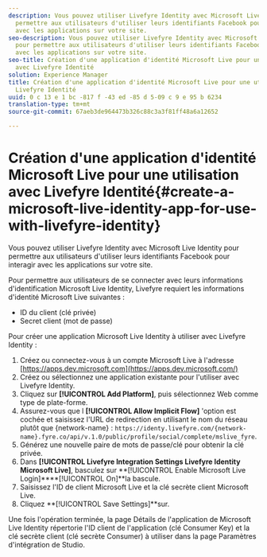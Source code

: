 ```yaml
---
description: Vous pouvez utiliser Livefyre Identity avec Microsoft Live Identity pour
  permettre aux utilisateurs d'utiliser leurs identifiants Facebook pour interagir
  avec les applications sur votre site.
seo-description: Vous pouvez utiliser Livefyre Identity avec Microsoft Live Identity
  pour permettre aux utilisateurs d'utiliser leurs identifiants Facebook pour interagir
  avec les applications sur votre site.
seo-title: Création d'une application d'identité Microsoft Live pour une utilisation
  avec Livefyre Identité
solution: Experience Manager
title: Création d'une application d'identité Microsoft Live pour une utilisation avec
  Livefyre Identité
uuid: 0 c 13 e 1 bc -817 f -43 ed -85 d 5-09 c 9 e 95 b 6234
translation-type: tm+mt
source-git-commit: 67aeb3de964473b326c88c3a3f81ff48a6a12652

---
```



# Création d'une application d'identité Microsoft Live pour une utilisation avec Livefyre Identité{#create-a-microsoft-live-identity-app-for-use-with-livefyre-identity}

Vous pouvez utiliser Livefyre Identity avec Microsoft Live Identity pour permettre aux utilisateurs d'utiliser leurs identifiants Facebook pour interagir avec les applications sur votre site.

Pour permettre aux utilisateurs de se connecter avec leurs informations d'identification Microsoft Live Identity, Livefyre requiert les informations d'identité Microsoft Live suivantes :

* ID du client (clé privée)
* Secret client (mot de passe)

Pour créer une application Microsoft Live Identity à utiliser avec Livefyre Identity :

1. Créez ou connectez-vous à un compte Microsoft Live à l'adresse [https://apps.dev.microsoft.com](https://apps.dev.microsoft.com/)
1. Créez ou sélectionnez une application existante pour l'utiliser avec Livefyre Identity.
1. Cliquez sur **[!UICONTROL Add Platform]**, puis sélectionnez Web comme type de plate-forme.
1. Assurez-vous que l **[!UICONTROL Allow Implicit Flow]** 'option est cochée et saisissez l'URL de redirection en utilisant le nom du réseau plutôt que {network-name} : `https://identy.livefyre.com/{network-name}.fyre.co/api/v.1.0/public/profile/social/complete/mslive_fyre`.
1. Générez une nouvelle paire de mots de passe/clé pour obtenir la clé privée.
1. Dans **[!UICONTROL Livefyre Integration Settings Livefyre Identity Microsoft Live]**, basculez sur **[!UICONTROL Enable Microsoft Live Login]****[!UICONTROL On]**la bascule.
1. Saisissez l'ID de client Microsoft Live et la clé secrète client Microsoft Live.
1. Cliquez **[!UICONTROL Save Settings]**sur.

Une fois l'opération terminée, la page Détails de l'application de Microsoft Live Identity répertorie l'ID client de l'application (clé Consumer Key) et la clé secrète client (clé secrète Consumer) à utiliser dans la page Paramètres d'intégration de Studio.

